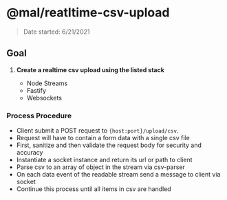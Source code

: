 # @mal/reatltime-csv-upload

> Date started: 6/21/2021

## Goal

1. **Create a realtime csv upload using the listed stack**

    - Node Streams
    - Fastify
    - Websockets

### Process Procedure

- Client submit a POST request to `{host:port}/upload/csv`.
- Request will have to contain a form data with a single csv file
- First, sanitize and then validate the request body for security and accuracy
- Instantiate a socket instance and return its url or path to client
- Parse csv to an array of object in the stream via csv-parser
- On each data event of the readable stream send a message to client via socket
- Continue this process until all items in csv are handled
